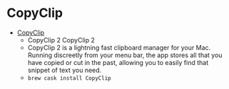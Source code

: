 # CopyClip
- [CopyClip](https://fiplab.com/apps/copyclip-for-mac)
  -  CopyClip 2 CopyClip 2
  - CopyClip 2 is a lightning fast clipboard manager for your Mac. Running discreetly from your menu bar, the app stores all that you have copied or cut in the past, allowing you to easily find that snippet of text you need.
  - `brew cask install CopyClip`

